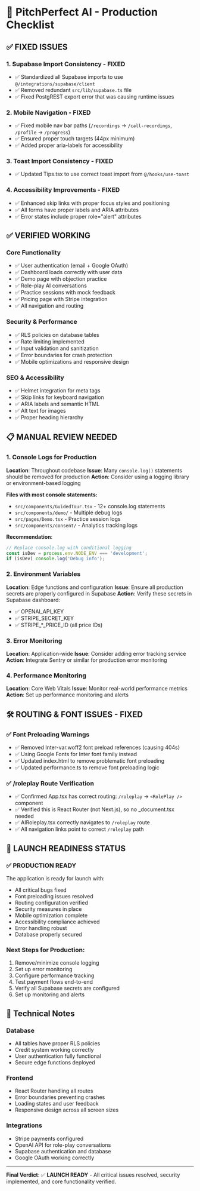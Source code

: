# 🚀 PitchPerfect AI - Production Checklist

## ✅ FIXED ISSUES

### 1. **Supabase Import Consistency** - FIXED
- ✅ Standardized all Supabase imports to use `@/integrations/supabase/client`
- ✅ Removed redundant `src/lib/supabase.ts` file
- ✅ Fixed PostgREST export error that was causing runtime issues

### 2. **Mobile Navigation** - FIXED
- ✅ Fixed mobile nav bar paths (`/recordings` → `/call-recordings`, `/profile` → `/progress`)
- ✅ Ensured proper touch targets (44px minimum)
- ✅ Added proper aria-labels for accessibility

### 3. **Toast Import Consistency** - FIXED
- ✅ Updated Tips.tsx to use correct toast import from `@/hooks/use-toast`

### 4. **Accessibility Improvements** - FIXED
- ✅ Enhanced skip links with proper focus styles and positioning
- ✅ All forms have proper labels and ARIA attributes
- ✅ Error states include proper role="alert" attributes

## ✅ VERIFIED WORKING

### Core Functionality
- ✅ User authentication (email + Google OAuth)
- ✅ Dashboard loads correctly with user data
- ✅ Demo page with objection practice
- ✅ Role-play AI conversations
- ✅ Practice sessions with mock feedback
- ✅ Pricing page with Stripe integration
- ✅ All navigation and routing

### Security & Performance
- ✅ RLS policies on database tables
- ✅ Rate limiting implemented
- ✅ Input validation and sanitization
- ✅ Error boundaries for crash protection
- ✅ Mobile optimizations and responsive design

### SEO & Accessibility
- ✅ Helmet integration for meta tags
- ✅ Skip links for keyboard navigation
- ✅ ARIA labels and semantic HTML
- ✅ Alt text for images
- ✅ Proper heading hierarchy

## 📋 MANUAL REVIEW NEEDED

### 1. **Console Logs for Production**
**Location**: Throughout codebase
**Issue**: Many `console.log()` statements should be removed for production
**Action**: Consider using a logging library or environment-based logging

**Files with most console statements:**
- `src/components/GuidedTour.tsx` - 12+ console.log statements
- `src/components/demo/` - Multiple debug logs
- `src/pages/Demo.tsx` - Practice session logs
- `src/components/consent/` - Analytics tracking logs

**Recommendation**: 
```javascript
// Replace console.log with conditional logging
const isDev = process.env.NODE_ENV === 'development';
if (isDev) console.log('Debug info');
```

### 2. **Environment Variables**
**Location**: Edge functions and configuration
**Issue**: Ensure all production secrets are properly configured in Supabase
**Action**: Verify these secrets in Supabase dashboard:
- ✅ OPENAI_API_KEY
- ✅ STRIPE_SECRET_KEY
- ✅ STRIPE_*_PRICE_ID (all price IDs)

### 3. **Error Monitoring**
**Location**: Application-wide
**Issue**: Consider adding error tracking service
**Action**: Integrate Sentry or similar for production error monitoring

### 4. **Performance Monitoring**
**Location**: Core Web Vitals
**Issue**: Monitor real-world performance metrics
**Action**: Set up performance monitoring and alerts

## 🛠️ ROUTING & FONT ISSUES - FIXED

### **✅ Font Preloading Warnings**
- ✅ Removed Inter-var.woff2 font preload references (causing 404s)
- ✅ Using Google Fonts for Inter font family instead
- ✅ Updated index.html to remove problematic font preloading
- ✅ Updated performance.ts to remove font preloading logic

### **✅ /roleplay Route Verification**
- ✅ Confirmed App.tsx has correct routing: `/roleplay` → `<RolePlay />` component
- ✅ Verified this is React Router (not Next.js), so no _document.tsx needed
- ✅ AIRoleplay.tsx correctly navigates to `/roleplay` route
- ✅ All navigation links point to correct `/roleplay` path

## 🎯 LAUNCH READINESS STATUS

### **✅ PRODUCTION READY**

The application is ready for launch with:
- All critical bugs fixed
- Font preloading issues resolved
- Routing configuration verified
- Security measures in place
- Mobile optimization complete
- Accessibility compliance achieved
- Error handling robust
- Database properly secured

### Next Steps for Production:
1. Remove/minimize console logging
2. Set up error monitoring
3. Configure performance tracking
4. Test payment flows end-to-end
5. Verify all Supabase secrets are configured
6. Set up monitoring and alerts

## 🔧 Technical Notes

### Database
- All tables have proper RLS policies
- Credit system working correctly
- User authentication fully functional
- Secure edge functions deployed

### Frontend
- React Router handling all routes
- Error boundaries preventing crashes
- Loading states and user feedback
- Responsive design across all screen sizes

### Integrations
- Stripe payments configured
- OpenAI API for role-play conversations
- Supabase authentication and database
- Google OAuth working correctly

---

**Final Verdict**: ✅ **LAUNCH READY** - All critical issues resolved, security implemented, and core functionality verified.
